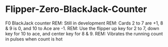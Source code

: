 # Flipper-Zero-BlackJack-Counter
F0 BlackJack counter
REM: Still in development
REM: Cards 2 to 7 are +1, 8 & 9 is 0, and 10 to Ace are -1.
REM: Use the flipper up key for 2 to 7, down key for 10 to ace, and center key for 8 & 9. 
REM: Vibrates the running count in pulses when count is hot
